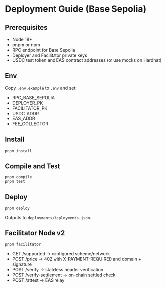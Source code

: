 # Deployment Guide (Base Sepolia)

## Prerequisites
- Node 18+
- pnpm or npm
- RPC endpoint for Base Sepolia
- Deployer and Facilitator private keys
- USDC test token and EAS contract addresses (or use mocks on Hardhat)

## Env

Copy `.env.example` to `.env` and set:
- RPC_BASE_SEPOLIA
- DEPLOYER_PK
- FACILITATOR_PK
- USDC_ADDR
- EAS_ADDR
- FEE_COLLECTOR

## Install
```
pnpm install
```

## Compile and Test
```
pnpm compile
pnpm test
```

## Deploy
```
pnpm deploy
```
Outputs to `deployments/deployments.json`.

## Facilitator Node v2
```
pnpm facilitator
```
- GET /supported → configured scheme/network
- POST /price → 402 with X-PAYMENT-REQUIRED and domain + signature
- POST /verify → stateless header verification
- POST /verify-settlement → on-chain settled check
- POST /attest → EAS relay
